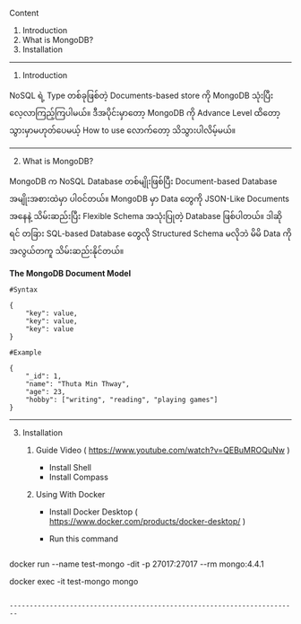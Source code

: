 
Content 
1. Introduction
2. What is MongoDB?
3. Installation


------------------------------------------------------------------------

1. Introduction 
   
NoSQL ရဲ့ Type တစ်ခုဖြစ်တဲ့ Documents-based store ကို MongoDB သုံးပြီး လေ့လာကြည့်ကြပါမယ်။ ဒီအပိုင်းမှာတော့ MongoDB ကို Advance Level ထိတော့ သွားမှာမဟုတ်ပေမယ့် How to use လောက်တော့ သိသွားပါလိမ့်မယ်။ 
   
------------------------------------------------------------------------

2. What is MongoDB? 
   
MongoDB က NoSQL Database တစ်မျိုးဖြစ်ပြီး Document-based Database အမျိုးအစားထဲမှာ ပါဝင်တယ်။ MongoDB မှာ Data တွေကို JSON-Like Documents အနေနဲ့ သိမ်းဆည်းပြီး Flexible Schema အသုံးပြုတဲ့ Database ဖြစ်ပါတယ်။ ဒါဆိုရင် တခြား SQL-based Database တွေလို Structured Schema မလိုဘဲ မိမိ Data ကို အလွယ်တကူ သိမ်းဆည်းနိုင်တယ်။
   
**The MongoDB Document Model**

```
#Syntax

{
	"key": value,
	"key": value,
	"key": value
}

```

```
#Example

{
	"_id": 1,
	"name": "Thuta Min Thway",
	"age": 23,
	"hobby": ["writing", "reading", "playing games"]
}

```

------------------------------------------------------------------------

3. Installation 
   
	1. Guide Video ( https://www.youtube.com/watch?v=QEBuMROQuNw )
	   - Install Shell
	   - Install Compass
	     
	2. Using With Docker
	   - Install Docker Desktop ( https://www.docker.com/products/docker-desktop/ )
	   - Run this command 
	     
	     ```bash
docker run --name test-mongo -dit -p 27017:27017 --rm mongo:4.4.1

docker exec -it test-mongo mongo
```
	
------------------------------------------------------------------------
